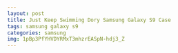 ```yaml
---
layout: post
title: Just Keep Swimming Dory Samsung Galaxy S9 Case
tags: samsung galaxy s9
categories: samsung
img: 1pBp3PfYHVDYRMxT3mhzrEASpN-hdj3_Z
---
```

